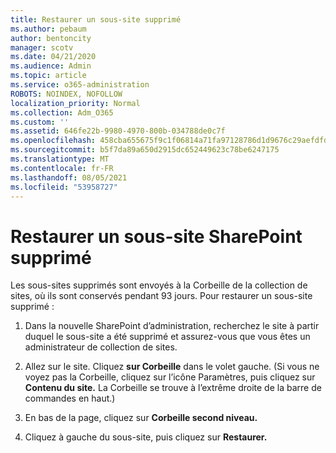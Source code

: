 ```yaml
---
title: Restaurer un sous-site supprimé
ms.author: pebaum
author: bentoncity
manager: scotv
ms.date: 04/21/2020
ms.audience: Admin
ms.topic: article
ms.service: o365-administration
ROBOTS: NOINDEX, NOFOLLOW
localization_priority: Normal
ms.collection: Adm_O365
ms.custom: ''
ms.assetid: 646fe22b-9980-4970-800b-034788de0c7f
ms.openlocfilehash: 458cba655675f9c1f06814a71fa97128786d1d9676c29aefdfd752c2d26917d2
ms.sourcegitcommit: b5f7da89a650d2915dc652449623c78be6247175
ms.translationtype: MT
ms.contentlocale: fr-FR
ms.lasthandoff: 08/05/2021
ms.locfileid: "53958727"
---
```

# <a name="restore-a-deleted-sharepoint-subsite"></a>Restaurer un sous-site SharePoint supprimé

Les sous-sites supprimés sont envoyés à la Corbeille de la collection de sites, où ils sont conservés pendant 93 jours. Pour restaurer un sous-site supprimé :
  
1. Dans la nouvelle SharePoint d’administration, recherchez le site à partir duquel le sous-site a été supprimé et assurez-vous que vous êtes un administrateur de collection de sites. 
    
2. Allez sur le site. Cliquez **sur Corbeille** dans le volet gauche. (Si vous ne voyez pas la Corbeille, cliquez sur l’icône Paramètres, puis cliquez sur **Contenu du site.** La Corbeille se trouve à l’extrême droite de la barre de commandes en haut.)
    
3. En bas de la page, cliquez sur **Corbeille second niveau.**
    
4. Cliquez à gauche du sous-site, puis cliquez sur **Restaurer.**
    

